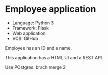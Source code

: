 # Employee application

* Language: Python 3
* Framework: Flask
* Web application
* VCS: GitHub

Employee has an ID and a name.

This application has a HTML UI and a REST API.


Use POstgres.
brach merge 2